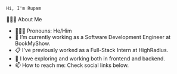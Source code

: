                                                                                                 Hi, I'm Rupam

👩🏻‍💻 About Me
- 👩🏻‍💻 Pronouns: He/Him
- 💼 I’m currently working as a Software Development Engineer at BookMyShow.
- 📋 I've previously worked as a Full-Stack Intern at HighRadius.
- 🧭 I love exploring and working both in frontend and backend.
- 📫 How to reach me: Check social links below.

